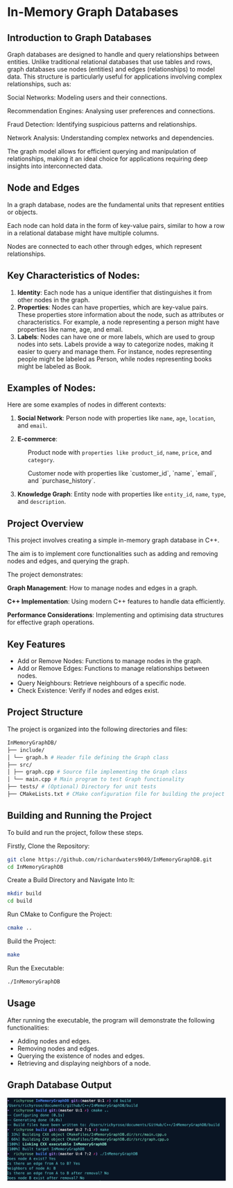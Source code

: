 # In-Memory Graph Databases

## Introduction to Graph Databases

Graph databases are designed to handle and query relationships between entities. Unlike traditional relational databases that use tables and rows, graph databases use nodes (entities) and edges (relationships) to model data. This structure is particularly useful for applications involving complex relationships, such as:

Social Networks: Modeling users and their connections.

Recommendation Engines: Analysing user preferences and connections.

Fraud Detection: Identifying suspicious patterns and relationships.

Network Analysis: Understanding complex networks and dependencies.

The graph model allows for efficient querying and manipulation of relationships, making it an ideal choice for applications requiring deep insights into interconnected data.

## Node and Edges

In a graph database, nodes are the fundamental units that represent entities or objects.

Each node can hold data in the form of key-value pairs, similar to how a row in a relational database might have multiple columns.

Nodes are connected to each other through edges, which represent relationships.

## Key Characteristics of Nodes:

1. **Identity**: Each node has a unique identifier that distinguishes it from other nodes in the graph.
2. **Properties**: Nodes can have properties, which are key-value pairs. These properties store information about the node, such as attributes or characteristics.
   For example, a node representing a person might have properties like name, age, and email.
3. **Labels**: Nodes can have one or more labels, which are used to group nodes into sets.
   Labels provide a way to categorize nodes, making it easier to query and manage them.
   For instance, nodes representing people might be labeled as Person, while nodes representing books might be labeled as Book.

## Examples of Nodes:

Here are some examples of nodes in different contexts:

1. **Social Network**: Person node with properties like `name`, `age`, `location`, and `email`.

2. **E-commerce**: <ul>Product node with `properties like product_id`, `name`, `price`, and `category`.</ul>
   <ul>Customer node with properties like `customer_id`, `name`, `email`, and `purchase_history`.</ul>

3. **Knowledge Graph**: Entity node with properties like `entity_id`, `name`, `type`, and `description`.

## Project Overview

This project involves creating a simple in-memory graph database in C++.

The aim is to implement core functionalities such as adding and removing nodes and edges, and querying the graph.

The project demonstrates:

**Graph Management**: How to manage nodes and edges in a graph.

**C++ Implementation**: Using modern C++ features to handle data efficiently.

**Performance Considerations**: Implementing and optimising data structures for effective graph operations.

## Key Features

- Add or Remove Nodes: Functions to manage nodes in the graph.
- Add or Remove Edges: Functions to manage relationships between nodes.
- Query Neighbours: Retrieve neighbours of a specific node.
- Check Existence: Verify if nodes and edges exist.

## Project Structure

The project is organized into the following directories and files:

```makefile
InMemoryGraphDB/
├── include/
│ └── graph.h # Header file defining the Graph class
├── src/
│ ├── graph.cpp # Source file implementing the Graph class
│ └── main.cpp # Main program to test Graph functionality
├── tests/ # (Optional) Directory for unit tests
├── CMakeLists.txt # CMake configuration file for building the project
```

## Building and Running the Project

To build and run the project, follow these steps.

Firstly, Clone the Repository:

```sh
git clone https://github.com/richardwaters9049/InMemoryGraphDB.git
cd InMemoryGraphDB
```

Create a Build Directory and Navigate Into It:

```sh
mkdir build
cd build
```

Run CMake to Configure the Project:

```sh
cmake ..
```

Build the Project:

```sh
make
```

Run the Executable:

```sh
./InMemoryGraphDB
```

## Usage

After running the executable, the program will demonstrate the following functionalities:

- Adding nodes and edges.
- Removing nodes and edges.
- Querying the existence of nodes and edges.
- Retrieving and displaying neighbors of a node.

## Graph Database Output

![Graph Database Screenshot](images/graph-database.png)
